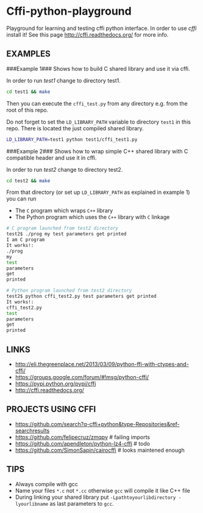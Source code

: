 Cffi-python-playground
======================
Playground for learning and testing cffi python interface.
In order to use *cffi* install it! See this page
http://cffi.readthedocs.org/ for more info.

EXAMPLES
--------

###Example 1###
Shows how to build C shared library and use it via cffi.

In order to run *test1* change to directory test1.

```sh
cd test1 && make
```

Then you can execute the `cffi_test.py` from any directory e.g. from the root of this repo.  

Do not forget to set the `LD_LIBRARY_PATH` variable to directory `test1` in this repo. There is located the just compiled shared library. 

```sh
LD_LIBRARY_PATH=test1 python test1/cffi_test1.py
```

###Example 2###
Shows how to wrap simple C++ shared library with C compatible header and use it in cffi.

In order to run *test2* change to directory test2.

```sh
cd test2 && make
```
From that directory (or set up `LD_LIBRARY_PATH` as explained in example 1) you can run
* The `C` program which wraps `C++` library
* The Python program which uses the `C++` library with `C` linkage

```sh
# C program launched from test2 directory
test2$ ./prog my test parameters get printed
I am C program
It works!:
./prog
my
test
parameters
get
printed
```

```sh
# Python program launched from test2 directory
test2$ python cffi_test2.py test parameters get printed
It works!:
cffi_test2.py
test
parameters
get
printed
```


LINKS
-----
* http://eli.thegreenplace.net/2013/03/09/python-ffi-with-ctypes-and-cffi/
* https://groups.google.com/forum/#!msg/python-cffi/
* https://pypi.python.org/pypi/cffi
* http://cffi.readthedocs.org/

PROJECTS USING CFFI
-------------------
* https://github.com/search?q-cffi+python&type-Repositories&ref-searchresults
* https://github.com/felipecruz/zmqpy  # failing imports
* https://github.com/apendleton/python-lz4-cffi # todo
* https://github.com/SimonSapin/cairocffi  # looks maintened enough

TIPS
----
* Always compile with gcc
* Name your files `*.c` not `*.cc` otherwise `gcc` will compile it like C++ file
* During linking your shared library put `-Lpathtoyourlibdirectory -lyourlibname` as last parameters to `gcc`.
